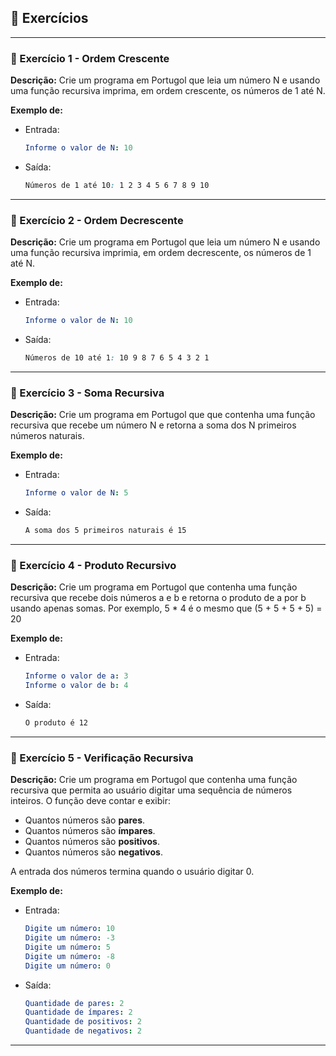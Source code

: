 ## 📝 Exercícios 

---

### 🔹 Exercício 1 - Ordem Crescente
**Descrição:** Crie um programa em Portugol que leia um número N e usando uma função recursiva imprima, em ordem crescente, os números de 1 até N.

**Exemplo de:**
- Entrada:
    ```yaml
    Informe o valor de N: 10
    ```
 
* Saída:
    ```css
    Números de 1 até 10: 1 2 3 4 5 6 7 8 9 10
    ```

---

### 🔹 Exercício 2 - Ordem Decrescente
**Descrição:** Crie um programa em Portugol que leia um número N e usando uma função recursiva imprimia, em ordem decrescente, os números de 1 até N.

**Exemplo de:**
- Entrada:
    ```yaml
    Informe o valor de N: 10
    ```
 
* Saída:
    ```css
    Números de 10 até 1: 10 9 8 7 6 5 4 3 2 1
    ```

---

### 🔹 Exercício 3 - Soma Recursiva
**Descrição:** Crie um programa em Portugol que que contenha uma função recursiva que recebe um número N e retorna a soma dos N primeiros números naturais.


**Exemplo de:**
- Entrada:
    ```yaml
    Informe o valor de N: 5
    ```
 
* Saída:
    ```css
    A soma dos 5 primeiros naturais é 15
    ```

---

### 🔹 Exercício 4 - Produto Recursivo
**Descrição:** Crie um programa em Portugol que contenha uma função recursiva que recebe dois números a e b e retorna o produto de a por b usando apenas somas. Por exemplo, 5 * 4 é o mesmo que (5 + 5 + 5 + 5) = 20

**Exemplo de:**
- Entrada:
    ```yaml
    Informe o valor de a: 3
    Informe o valor de b: 4
    ```
 
* Saída:
    ```css
    O produto é 12 
    ```

---

### 🔹 Exercício 5 - Verificação Recursiva
**Descrição:** Crie um programa em Portugol que contenha uma função recursiva que permita ao usuário digitar uma sequência de números inteiros. O função deve contar e exibir:

- Quantos números são **pares**.
- Quantos números são **ímpares**.
- Quantos números são **positivos**.
- Quantos números são **negativos**.

A entrada dos números termina quando o usuário digitar 0.

**Exemplo de:**
- Entrada:
    ```yaml
    Digite um número: 10
    Digite um número: -3
    Digite um número: 5
    Digite um número: -8
    Digite um número: 0
    ```
 
* Saída:
    ```yaml
    Quantidade de pares: 2
    Quantidade de ímpares: 2
    Quantidade de positivos: 2
    Quantidade de negativos: 2
    ```
    
---

